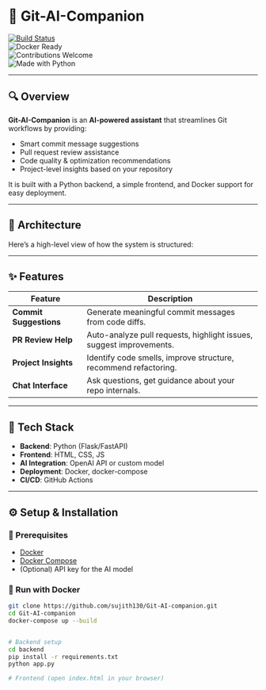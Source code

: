 # 🚀 Git-AI-Companion

[![Build Status](https://img.shields.io/github/actions/workflow/status/sujith130/Git-AI-companion/ci.yml?branch=main)](https://github.com/sujith130/Git-AI-companion/actions)  
![Docker Ready](https://img.shields.io/badge/Docker-Ready-blue?logo=docker)  
![Contributions Welcome](https://img.shields.io/badge/Contributions-Welcome-brightgreen)  
![Made with Python](https://img.shields.io/badge/Made%20with-Python-blue?logo=python)  

---

## 🔍 Overview

**Git-AI-Companion** is an **AI-powered assistant** that streamlines Git workflows by providing:

- Smart commit message suggestions  
- Pull request review assistance  
- Code quality & optimization recommendations  
- Project-level insights based on your repository  

It is built with a Python backend, a simple frontend, and Docker support for easy deployment.

---

## 🧱 Architecture

Here’s a high-level view of how the system is structured:



---

## ✨ Features

| Feature | Description |
|---------|-------------|
| **Commit Suggestions** | Generate meaningful commit messages from code diffs. |
| **PR Review Help** | Auto-analyze pull requests, highlight issues, suggest improvements. |
| **Project Insights** | Identify code smells, improve structure, recommend refactoring. |
| **Chat Interface** | Ask questions, get guidance about your repo internals. |

---

## 🔧 Tech Stack

- **Backend**: Python (Flask/FastAPI)  
- **Frontend**: HTML, CSS, JS  
- **AI Integration**: OpenAI API or custom model  
- **Deployment**: Docker, docker-compose  
- **CI/CD**: GitHub Actions  

---

## ⚙️ Setup & Installation

### 🔹 Prerequisites
- [Docker](https://docs.docker.com/get-docker/)  
- [Docker Compose](https://docs.docker.com/compose/)  
- (Optional) API key for the AI model  

### 🔹 Run with Docker

```bash
git clone https://github.com/sujith130/Git-AI-companion.git
cd Git-AI-companion
docker-compose up --build


# Backend setup
cd backend
pip install -r requirements.txt
python app.py

# Frontend (open index.html in your browser)

